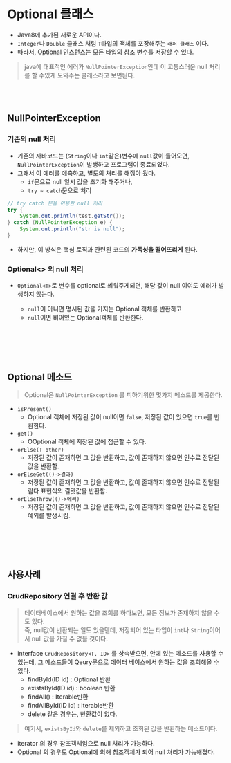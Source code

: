 # Optional 클래스 
- Java8에 추가된 새로운 API이다. 
- `Integer`나 `Double` 클래스 처럼 `T`타입의 객체를 포장해주는 `래퍼 클래스` 이다. 
- 따라서, Optional 인스턴스는 모든 타입의 참조 변수를 저장할 수 있다. 

 > java에 대표적인 에러가 `NullPointerException`인데 이 고통스러운 null 처리를 할 수있게 도와주는 클래스라고 보면된다.

<br></br>
## NullPointerException

### 기존의 null 처리
 - 기존의 자바코드는 (`String`이나 `int`같은)변수에 `null`값이 들어오면, `NullPointerException`이 발생하고 프로그램이 종료되었다. 
 - 그래서 이 에러를 예측하고, 별도의 처리를 해줘야 됬다.
   - `if`문으로 null 일시 값을 초기화 해주거나, 
   - `try ~ catch`문으로 처리
```java
// try catch 문을 이용한 null 처리
try {
	System.out.println(test.getStr());
} catch (NullPointerException e) {
	System.out.println("str is null");
}
```
 - 하지만, 이 방식은 핵심 로직과 관련된 코드의 **가독성을 떨어뜨리게** 된다.

### Optional<> 의 null 처리 
- `Optional<T>`로 변수를 optional로 씌워주게되면, 해당 값이 null 이여도 에러가 발생하지 않는다. 
  - `null`이 아니면 명시된 값을 가지는 Optional 객체를 반환하고
  - `null`이면 비어있는 Optional객체를 반환한다.
     
  <br></br>
  <br></br>

## Optional 메소드 
> Optional은 `NullPointerException` 를 피하기위한 몇가지 메소드를 제공한다. 

 - `isPresent()`
   -   Optional 객체에 저장된 값이 null이면 `false`, 저장된 값이 있으면 `true`를 반환한다.
 - `get()`
   - OOptional 객체에 저장된 값에 접근할 수 있다.
 - `orElse(T other)`
   -  저장된 값이 존재하면 그 값을 반환하고, 값이 존재하지 않으면 인수로 전달된 값을 반환함.
 - `orElseGet(()->결과)`
   - 저장된 값이 존재하면 그 값을 반환하고, 값이 존재하지 않으면 인수로 전달된 람다 표현식의 결괏값을 반환함.
 - `orElseThrow(()->에러)`
   - 저장된 값이 존재하면 그 값을 반환하고, 값이 존재하지 않으면 인수로 전달된 예외를 발생시킴. 

<br></br>
<br></br>

## 사용사례
### CrudRepository 연결 후 반환 값
> 데이터베이스에서 원하는 값을 조회를 하다보면, 모든 정보가 존재하지 않을 수 도 있다.   
> 즉, null값이 반환되는 일도 있을텐데, 저장되어 있는 타입이 `int`나 `String`이어서 null 값을 가질 수 없을 것이다.

 - interface `CrudRepository<T, ID>` 를 상속받으면, 안에 있는 메소드를 사용할 수 있는데, 그 메소드들이 Qeury문으로 데이터 베이스에서 원하는 값을 조회해올 수 있다. 
   - findById(ID id) : Optional<T> 반환
   - existsById(ID id) : boolean 반환
   - findAll() : Iterable<T>반환
   - findAllById(ID id) : Iterable<T>반환
   - delete 같은 경우는, 반환값이 없다.

>  여기서, `existsById`와 `delete`를 제외하고 조회된 값을 반환하는 메소드이다. 
 - iterator<T> 의 경우 참조객체임으로 null 처리가 가능하다.
 - Optional<T> 의 경우도 Optional에 의해 참조객체가 되어 null 처리가 가능해졌다. 
